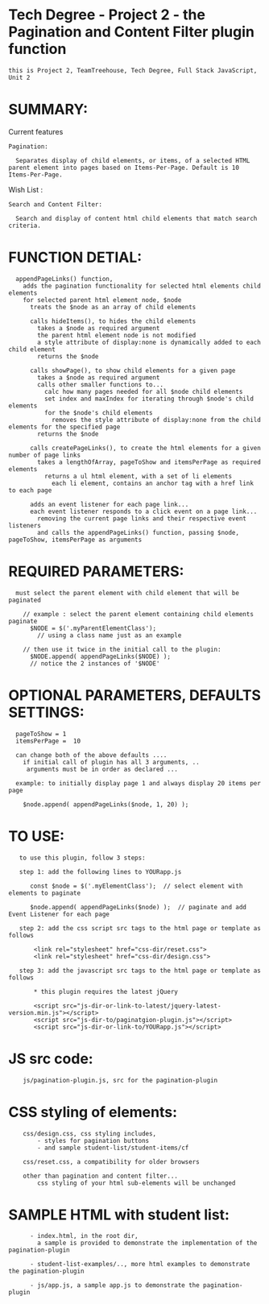 # Tech Degree - Project 2 - the Pagination and Content Filter plugin function

    this is Project 2, TeamTreehouse, Tech Degree, Full Stack JavaScript, Unit 2

# SUMMARY:

  Current features

    Pagination:

      Separates display of child elements, or items, of a selected HTML parent element into pages based on Items-Per-Page. Default is 10 Items-Per-Page.

  Wish List :

    Search and Content Filter:

      Search and display of content html child elements that match search criteria.

# FUNCTION DETIAL:

      appendPageLinks() function,
        adds the pagination functionality for selected html elements child elements
        for selected parent html element node, $node
          treats the $node as an array of child elements

          calls hideItems(), to hides the child elements
            takes a $node as required argument
            the parent html element node is not modified
            a style attribute of display:none is dynamically added to each child element
            returns the $node

          calls showPage(), to show child elements for a given page
            takes a $node as required argument
            calls other smaller functions to...
              calc how many pages needed for all $node child elements
              set index and maxIndex for iterating through $node's child elements
              for the $node's child elements
                removes the style attribute of display:none from the child elements for the specified page
            returns the $node

          calls createPageLinks(), to create the html elements for a given number of page links
            takes a lengthOfArray, pageToShow and itemsPerPage as required elements
              returns a ul html element, with a set of li elements
                each li element, contains an anchor tag with a href link to each page

          adds an event listener for each page link...
          each event listener responds to a click event on a page link...
            removing the current page links and their respective event listeners
            and calls the appendPageLinks() function, passing $node, pageToShow, itemsPerPage as arguments


# REQUIRED PARAMETERS:

      must select the parent element with child element that will be paginated

        // example : select the parent element containing child elements paginate
          $NODE = $('.myParentElementClass');
            // using a class name just as an example

        // then use it twice in the initial call to the plugin:
          $NODE.append( appendPageLinks($NODE) );
          // notice the 2 instances of '$NODE'

# OPTIONAL PARAMETERS, DEFAULTS SETTINGS:

      pageToShow = 1
      itemsPerPage =  10

      can change both of the above defaults ....
        if initial call of plugin has all 3 arguments, ..
         arguments must be in order as declared ...

      example: to initially display page 1 and always display 20 items per page

        $node.append( appendPageLinks($node, 1, 20) );

# TO USE:

       to use this plugin, follow 3 steps:

       step 1: add the following lines to YOURapp.js

          const $node = $('.myElementClass');  // select element with elements to paginate

          $node.append( appendPageLinks($node) );  // paginate and add Event Listener for each page

       step 2: add the css script src tags to the html page or template as follows

           <link rel="stylesheet" href="css-dir/reset.css">
           <link rel="stylesheet" href="css-dir/design.css">

       step 3: add the javascript src tags to the html page or template as follows

           * this plugin requires the latest jQuery

           <script src="js-dir-or-link-to-latest/jquery-latest-version.min.js"></script>
           <script src="js-dir-to/paginatgion-plugin.js"></script>
           <script src="js-dir-or-link-to/YOURapp.js"></script>

# JS src code:

        js/pagination-plugin.js, src for the pagination-plugin

# CSS styling of elements:

        css/design.css, css styling includes,
            - styles for pagination buttons
            - and sample student-list/student-items/cf

        css/reset.css, a compatibility for older browsers

        other than pagination and content filter...
            css styling of your html sub-elements will be unchanged

# SAMPLE HTML with student list:

          - index.html, in the root dir,
            a sample is provided to demonstrate the implementation of the pagination-plugin

          - student-list-examples/.., more html examples to demonstrate the pagination-plugin

          - js/app.js, a sample app.js to demonstrate the pagination-plugin
